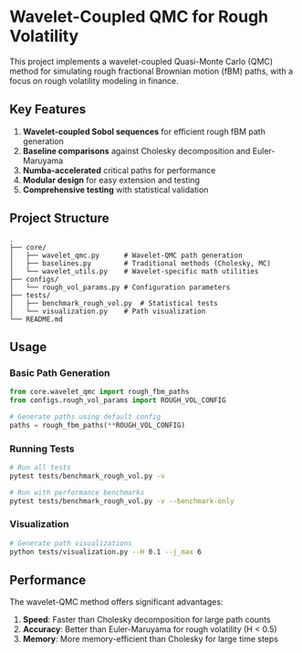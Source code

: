 # Wavelet-Coupled QMC for Rough Volatility

This project implements a wavelet-coupled Quasi-Monte Carlo (QMC) method for simulating rough fractional Brownian motion (fBM) paths, with a focus on rough volatility modeling in finance.

## Key Features

1. **Wavelet-coupled Sobol sequences** for efficient rough fBM path generation
2. **Baseline comparisons** against Cholesky decomposition and Euler-Maruyama
3. **Numba-accelerated** critical paths for performance
4. **Modular design** for easy extension and testing
5. **Comprehensive testing** with statistical validation

## Project Structure

```
.
├── core/
│   ├── wavelet_qmc.py      # Wavelet-QMC path generation
│   ├── baselines.py        # Traditional methods (Cholesky, MC)
│   └── wavelet_utils.py    # Wavelet-specific math utilities
├── configs/
│   └── rough_vol_params.py # Configuration parameters
├── tests/
│   ├── benchmark_rough_vol.py  # Statistical tests
│   └── visualization.py    # Path visualization
└── README.md
```

## Usage

### Basic Path Generation

```python
from core.wavelet_qmc import rough_fbm_paths
from configs.rough_vol_params import ROUGH_VOL_CONFIG

# Generate paths using default config
paths = rough_fbm_paths(**ROUGH_VOL_CONFIG)
```

### Running Tests

```bash
# Run all tests
pytest tests/benchmark_rough_vol.py -v

# Run with performance benchmarks
pytest tests/benchmark_rough_vol.py -v --benchmark-only
```

### Visualization

```bash
# Generate path visualizations
python tests/visualization.py --H 0.1 --j_max 6
```

## Performance

The wavelet-QMC method offers significant advantages:

1. **Speed**: Faster than Cholesky decomposition for large path counts
2. **Accuracy**: Better than Euler-Maruyama for rough volatility (H < 0.5)
3. **Memory**: More memory-efficient than Cholesky for large time steps
